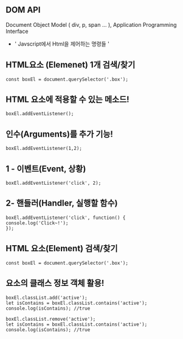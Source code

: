 ## DOM API
Document Object Model ( div, p, span ... ), Application Programming Interface

-  ' Javscript에서 Html을 제어하는 명령들 '


## HTML요소 (Elemenet) 1개 검색/찾기
```
const boxEl = document.querySelector('.box');
```

## HTML 요소에 적용할 수 있는 메소드!
```
boxEl.addEventListener();
```

## 인수(Arguments)를 추가 기능!
```
boxEl.addEventListener(1,2);
```

## 1 - 이벤트(Event, 상황)
```
boxEl.addEventListener('click', 2);
```

## 2- 핸들러(Handler, 실행할 함수)
```
boxEl.addEventListener('click', function() {
console.log('Click~!');
});
```

## HTML 요소(Element) 검색/찾기
```
const boxEl = document.querySelector('.box');
```

## 요소의 클래스 정보 객체 활용!
```
boxEl.classList.add('active');
let isContains = boxEl.classList.contains('active');
console.log(isContains); //true
```
```
boxEl.classList.remove('active');
let isContains = boxEl.classList.contains('active');
console.log(isContains); //true
```



